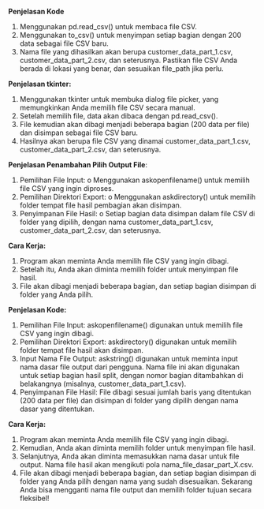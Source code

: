 **Penjelasan Kode**
1. Menggunakan pd.read_csv() untuk membaca file CSV.
2. Menggunakan to_csv() untuk menyimpan setiap bagian dengan 200 data sebagai file CSV baru.
3. Nama file yang dihasilkan akan berupa customer_data_part_1.csv, customer_data_part_2.csv, dan seterusnya.
Pastikan file CSV Anda berada di lokasi yang benar, dan sesuaikan file_path jika perlu.

**Penjelasan tkinter:**
1. Menggunakan tkinter untuk membuka dialog file picker, yang memungkinkan Anda memilih file CSV secara manual.
2. Setelah memilih file, data akan dibaca dengan pd.read_csv().
3. File kemudian akan dibagi menjadi beberapa bagian (200 data per file) dan disimpan sebagai file CSV baru.
4. Hasilnya akan berupa file CSV yang dinamai customer_data_part_1.csv, customer_data_part_2.csv, dan seterusnya.

**Penjelasan Penambahan Pilih Output File**:
1.	Pemilihan File Input:
o	Menggunakan askopenfilename() untuk memilih file CSV yang ingin diproses.
2.	Pemilihan Direktori Export:
o	Menggunakan askdirectory() untuk memilih folder tempat file hasil pembagian akan disimpan.
3.	Penyimpanan File Hasil:
o	Setiap bagian data disimpan dalam file CSV di folder yang dipilih, dengan nama customer_data_part_1.csv, customer_data_part_2.csv, dan seterusnya.

**Cara Kerja:**
1.	Program akan meminta Anda memilih file CSV yang ingin dibagi.
2.	Setelah itu, Anda akan diminta memilih folder untuk menyimpan file hasil.
3.	File akan dibagi menjadi beberapa bagian, dan setiap bagian disimpan di folder yang Anda pilih.


**Penjelasan Kode:**
1.	Pemilihan File Input:
askopenfilename() digunakan untuk memilih file CSV yang ingin dibagi.
2.	Pemilihan Direktori Export:
askdirectory() digunakan untuk memilih folder tempat file hasil akan disimpan.
3.	Input Nama File Output:
askstring() digunakan untuk meminta input nama dasar file output dari pengguna. Nama file ini akan digunakan untuk setiap bagian hasil split, dengan nomor bagian ditambahkan di belakangnya (misalnya, customer_data_part_1.csv).
4.	Penyimpanan File Hasil:
File dibagi sesuai jumlah baris yang ditentukan (200 data per file) dan disimpan di folder yang dipilih dengan nama dasar yang ditentukan.

**Cara Kerja:**
1.	Program akan meminta Anda memilih file CSV yang ingin dibagi.
2.	Kemudian, Anda akan diminta memilih folder untuk menyimpan file hasil.
3.	Selanjutnya, Anda akan diminta memasukkan nama dasar untuk file output. Nama file hasil akan mengikuti pola nama_file_dasar_part_X.csv.
4.	File akan dibagi menjadi beberapa bagian, dan setiap bagian disimpan di folder yang Anda pilih dengan nama yang sudah disesuaikan.
Sekarang Anda bisa mengganti nama file output dan memilih folder tujuan secara fleksibel!

